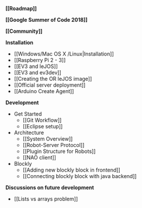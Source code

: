 **[[Roadmap]]**

**[[Google Summer of Code 2018]]**

**[[Community]]**

**Installation**
* [[Windows/Mac OS X /Linux|Installation]]
* [[Raspberry Pi 2 - 3]]
* [[EV3 and leJOS]]
* [[EV3 and ev3dev]]
* [[Creating the OR leJOS image]]
* [[Official server deployment]]
* [[Arduino Create Agent]]

**Development**
* Get Started
  * [[Git Workflow]]
  * [[Eclipse setup]]
* Architecture
  * [[System Overview]]
  * [[Robot-Server Protocol]]
  * [[Plugin Structure for Robots]]
  * [[NAO client]]
* Blockly
  * [[Adding new blockly block in frontend]]
  * [[Connecting blockly block with java backend]]

**Discussions on future development**
 * [[Lists vs arrays problem]]